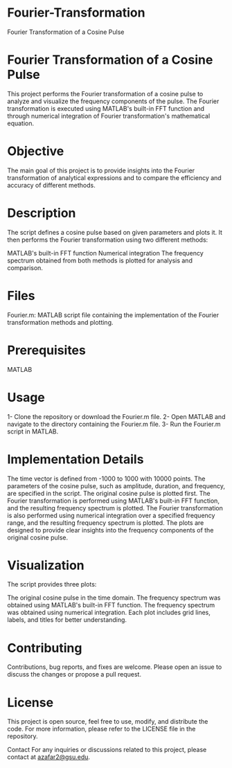 # Fourier-Transformation
Fourier Transformation of a Cosine Pulse

# Fourier Transformation of a Cosine Pulse
This project performs the Fourier transformation of a cosine pulse to analyze and visualize the frequency components of the pulse. The Fourier transformation is executed using MATLAB's built-in FFT function and through numerical integration of Fourier transformation's mathematical equation.

# Objective
The main goal of this project is to provide insights into the Fourier transformation of analytical expressions and to compare the efficiency and accuracy of different methods.

# Description
The script defines a cosine pulse based on given parameters and plots it. It then performs the Fourier transformation using two different methods:

MATLAB's built-in FFT function
Numerical integration
The frequency spectrum obtained from both methods is plotted for analysis and comparison.

# Files
Fourier.m: MATLAB script file containing the implementation of the Fourier transformation methods and plotting.

# Prerequisites
MATLAB

# Usage
1- Clone the repository or download the Fourier.m file.
2- Open MATLAB and navigate to the directory containing the Fourier.m file.
3- Run the Fourier.m script in MATLAB.

# Implementation Details
The time vector is defined from -1000 to 1000 with 10000 points.
The parameters of the cosine pulse, such as amplitude, duration, and frequency, are specified in the script.
The original cosine pulse is plotted first.
The Fourier transformation is performed using MATLAB's built-in FFT function, and the resulting frequency spectrum is plotted.
The Fourier transformation is also performed using numerical integration over a specified frequency range, and the resulting frequency spectrum is plotted.
The plots are designed to provide clear insights into the frequency components of the original cosine pulse.

# Visualization
The script provides three plots:

The original cosine pulse in the time domain.
The frequency spectrum was obtained using MATLAB's built-in FFT function.
The frequency spectrum was obtained using numerical integration.
Each plot includes grid lines, labels, and titles for better understanding.

# Contributing
Contributions, bug reports, and fixes are welcome. Please open an issue to discuss the changes or propose a pull request.

# License
This project is open source, feel free to use, modify, and distribute the code. For more information, please refer to the LICENSE file in the repository.

Contact
For any inquiries or discussions related to this project, please contact at azafar2@gsu.edu.

